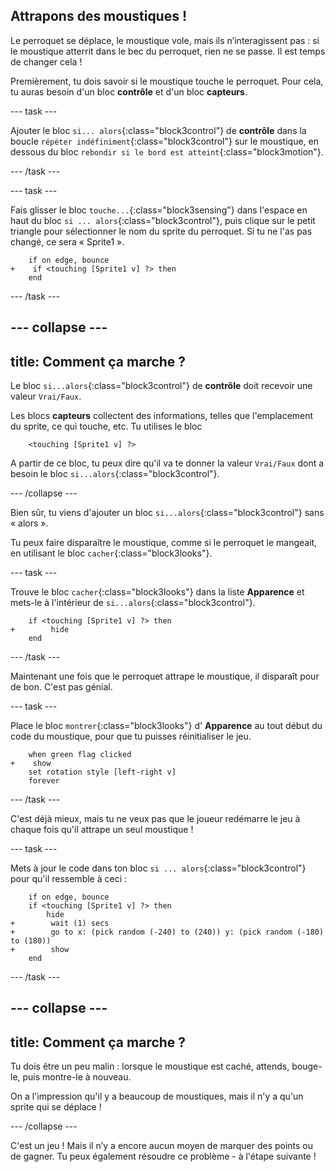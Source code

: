 ## Attrapons des moustiques !

Le perroquet se déplace, le moustique vole, mais ils n’interagissent pas : si le moustique atterrit dans le bec du perroquet, rien ne se passe. Il est temps de changer cela !

Premièrement, tu dois savoir si le moustique touche le perroquet. Pour cela, tu auras besoin d'un bloc **contrôle** et d'un bloc **capteurs**.

--- task ---

Ajouter le bloc `si... alors`{:class="block3control"} de **contrôle** dans la boucle `répéter indéfiniment`{:class="block3control"} sur le moustique, en dessous du bloc `rebondir si le bord est atteint`{:class="block3motion"}.

--- /task ---

--- task ---

Fais glisser le bloc `touche...`{:class="block3sensing"} dans l'espace en haut du bloc `si ... alors`{:class="block3control"}, puis clique sur le petit triangle pour sélectionner le nom du sprite du perroquet. Si tu ne l'as pas changé, ce sera « Sprite1 ».

```blocks3
    if on edge, bounce
+    if <touching [Sprite1 v] ?> then
    end
```

--- /task ---

--- collapse ---
---
title: Comment ça marche ?
---

Le bloc `si...alors`{:class="block3control"} de **contrôle** doit recevoir une valeur `Vrai/Faux`.

Les blocs **capteurs** collectent des informations, telles que l'emplacement du sprite, ce qui touche, etc. Tu utilises le bloc

```blocks3
    <touching [Sprite1 v] ?>
```

A partir de ce bloc, tu peux dire qu'il va te donner la valeur `Vrai/Faux` dont a besoin le bloc `si...alors`{:class="block3control"}.

--- /collapse ---

Bien sûr, tu viens d'ajouter un bloc `si...alors`{:class="block3control"} sans « alors ».

Tu peux faire disparaître le moustique, comme si le perroquet le mangeait, en utilisant le bloc `cacher`{:class="block3looks"}.

--- task ---

Trouve le bloc `cacher`{:class="block3looks"} dans la liste **Apparence** et mets-le à l'intérieur de `si...alors`{:class="block3control"}.

```blocks3
    if <touching [Sprite1 v] ?> then
+        hide
    end
```

--- /task ---

Maintenant une fois que le perroquet attrape le moustique, il disparaît pour de bon. C'est pas génial.

--- task ---

Place le bloc `montrer`{:class="block3looks"} d' **Apparence** au tout début du code du moustique, pour que tu puisses réinitialiser le jeu.

```blocks3
    when green flag clicked
+    show
    set rotation style [left-right v]
    forever
```

--- /task ---

C'est déjà mieux, mais tu ne veux pas que le joueur redémarre le jeu à chaque fois qu'il attrape un seul moustique !

--- task ---

Mets à jour le code dans ton bloc `si ... alors`{:class="block3control"} pour qu'il ressemble à ceci :

```blocks3
    if on edge, bounce
    if <touching [Sprite1 v] ?> then
        hide
+        wait (1) secs
+        go to x: (pick random (-240) to (240)) y: (pick random (-180) to (180))
+        show
    end
```

--- /task ---

--- collapse ---
---
title: Comment ça marche ?
---

Tu dois être un peu malin : lorsque le moustique est caché, attends, bouge-le, puis montre-le à nouveau.

On a l'impression qu'il y a beaucoup de moustiques, mais il n'y a qu'un sprite qui se déplace !

--- /collapse ---

C'est un jeu ! Mais il n’y a encore aucun moyen de marquer des points ou de gagner. Tu peux également résoudre ce problème - à l'étape suivante !
